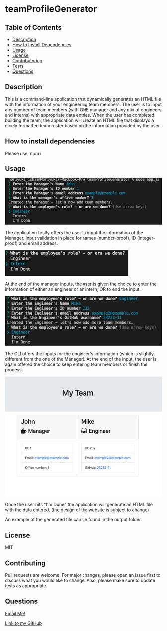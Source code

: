 # teamProfileGenerator

## Table of Contents

- [Description](#description)
- [How to Install Dependencies](#how-to-install-dependencies)
- [Usage](#usage)
- [License](#license)
- [Contributoring](#contributing)
- [Tests](#tests)
- [Questions](#questions)

## Description

This is a command-line application that dynamically generates an HTML file with the information of your engineering team members. The user is to input any number of team members (with ONE manager and any mix of engineers and interns) with appropriate data entries. When the user has completed building the team, the application will create an HTML file that displays a nicely formatted team roster based on the information provided by the user.

## How to install dependencies

Please use: npm i

## Usage

![](./img/team1.png)

The application firstly offers the user to input the information of the Manager. Input validation in place for names (number-proof), ID (integer-proof) and email address.

![](./img/team2.png)

At the end of the manager inputs, the user is given the choice to enter the information of either an engineer or an intern, OR to end the input.

![](./img/team3.png)

The CLI offers the inputs for the engineer's information (which is slightly different from the one of the Manager). At the end of the input, the user is again offered the choice to keep entering team members or finish the process.

![](./img/team4.png)

Once the user hits "I'm Done" the application will generate an HTML file with the data entered. (the design of the website is subject to change)

An example of the generated file can be found in the output folder.

## License

MIT

## Contributing

Pull requests are welcome. For major changes, please open an issue first to discuss what you would like to change. Also, please make sure to update tests as appropriate.

## Questions

[Email Me!](mailto:nishii.dev.syd@gmail.com)

[Link to my GitHub](https://github.com/noriyuki-ishii-820)

